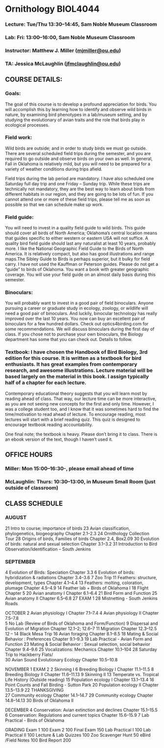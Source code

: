 # Ornithology BIOL4044
### Lecture:  Tue/Thu 13:30–14:45, Sam Noble Museum Classroom
### Lab: Fri: 13:00–16:00, Sam Noble Museum Classroom
### Instructor:  Matthew J. Miller (mjmiller@ou.edu)
### TA:  Jessica McLaughlin (jfmclaughlin@ou.edu)

## COURSE DETAILS:
### Goals: 
The goal of this course is to develop a profound appreciation for birds. You will accomplish this by learning how to identify and observe wild birds in nature, by examining bird phenotypes in a lab/museum setting, and by studying the evolutionary of avian traits and the role that birds play in ecological processes. 

### Field work:  
Wild birds are outside; and in order to study birds we must go outside. There are several scheduled field trips during the semester, and you are required to go outside and observe birds on your own as well.  In general, Fall in Oklahoma is relatively mild, but you will need to be prepared for a variety of weather conditions during trips afield.  

Field trips during the lab period are mandatory. I have also scheduled one Saturday full day trip and one Friday – Sunday trip. While these trips are technically not mandatory, they are the best way to learn about birds from different habitats in our region, and they are going to be lots of fun. If you cannot attend one or more of these field trips, please tell me as soon as possible so that we can schedule make up work.

### Field guide: 
You will need to invest in a quality field guide to wild birds. This guide should cover all birds of North America; Oklahoma’s central location means that guides specific to either western or eastern USA will not suffice. A quality bird field guide should last any naturalist at least 10 years, probably more. I like the National Geographic Field Guide to the Birds of North America. It is relatively compact, but also has good illustrations and range maps.The Sibley Guide to Birds is perhaps superior, but it bulky for field carry. I have not used the Kauffman or Peterson guides.  Please do not get a “guide” to birds of Oklahoma. You want a book with greater geographic coverage. You will use your field guide on an almost daily basis during this semester.

### Binoculars: 
You will probably want to invest in a good pair of field binoculars. Anyone pursuing a career or graduate study in ecology, zoology, or wildlife will need a good pair of binoculars. And luckily, binocular technology has really improved over the last 10 years. You now can buy an excellent pair of binoculars for a few hundred dollars. Check out optics4birding.com for some recommendations. We will discuss binoculars during the first day of class. If you chose not to purchase your own binoculars, the Biology department has some that you can check out. Details to follow.

### Textbook:  I have chosen the Handbook of Bird Biology, 3rd edition for this course. It is written as a textbook for bird enthusiasts. It has great examples from contemporary research, and awesome illustrations. Lecture material will be based largely on the material in this book.  I assign typically half of a chapter for each lecture.

Contemporary educational theory suggests that you will learn most by reading ahead of class. That way, our lecture time can be more interactive, as you are not seeing new concepts for the first and only time. However, I was a college student too, and I know that it was sometimes hard to find the time/motivation to read ahead of lecture. To encourage reading, most lectures will start with a brief reading quiz. This quiz is designed to encourage textbook reading accountability.

One final note; the textbook is heavy. Please don’t bring it to class. There is an ebook version of the text, though I haven’t used it.


## OFFICE HOURS
### Miller:  		Mon 15:00–16:30-, please email ahead of time
### McLaughlin:	Thurs: 10:30–13:00, in Museum Small Room (just outside of classroom)
		

## CLASS SCHEDULE 
### AUGUST
21      Intro to course; importance of birds
23 	Avian classification, phylogenetics, biogeography 			Chapter 2.1–2.3
24	Ornithology Collection Tour
28    	Origins of birds, Families of birds 					Chapter 2.4, Box2.09
30    	Evolution of birds: natural and sexual selection			Chapter 3.1–3.2
31	Introduction to Bird Observation/Identification – South Jenkins

### SEPTEMBER
4      	Evolution of Birds: Speciation						Chapter 3.3
6      	Evolution of birds: hybridization & radiations				Chapter 3.4–3.6
7	Zoo Trip
11    	Feathers: structure, development, types				Chapter 4.1–4.4
13    	Feathers: molting, coloration, plumage				Chapter 4.5–4.9
14	Feather lab + Birds of Oklahoma I
18    	Flight									Chapter 5
20    	Avian anatomy I							Chapter 6.1–6.4
21	Bird Form and Function
25    	Avian anatomy II 							Chapter 6.5–6.8
27    	EXAM 1
28	Mistnetting - South Jenkins Roads

 OCTOBER
2      	Avian physiology I							Chapter 7.1–7.4
4 	Avian physiology II							Chapter 7.5–7.8		
5	No Lab (Review of Birds of Oklahoma and Form/Function)
9      	Dispersal and Evolution of Migration					Chapter 12.1–2; 12.6–7
11 	Migration								Chapter 12.3–12.5
12 – 14 		Black Mesa Trip
16    	Avian foraging 								Chapter 8.1–8.5
18	Mating & Social Behavior	: Preferences					Chapter 9.1–9.3
19 	Lab Practical - Avian Form and Function
23    	Mating & Social Behavior	: Sexual selection, social behavior			Chapter 9.4–9.6
25    	Vocalizations: Mechanics							Chapter 10.1–104
28	Saturday Trip to Hackberry Flats/	
30    	Avian Sound Evolutionary Ecology					Chapter 10.5–10.8

NOVEMBER
1    	EXAM 2
2	Skinning I
6   	Breeding Biology I							Chapter 11.1–11.5
8      	Breeding Biology II							Chapter 11.6–11.13
9	Skinning II
13     	Temperate vs. Tropical Life History					(Outside reading)
15    	Population ecology I							Chapter 13.1–13.4
16	Point Counts and Fall Birding - Sutton Park
20    	Population ecology II							Chapter 13.5–13.9
22    	THANKSGIVING							
27    	Community ecology							Chapter 14.1–14.7
29 	Community ecology							Chapter 14.8–14.13
30	Birds of Oklahoma II

DECEMBER
4	Conservation: Avian extinction and declines				Chapter 15.1–15.5
6        	Conservation: Regulations and current topics				Chapter 15.6–15.9
7	Lab Practical - Birds of Oklahoma

GRADING
Exam 1				100
Exam 2				100
Final Exam 			150
Lab Practical I			100
Lab Practical II			100
Lecture & Lab Quizzes		100
Zoo Scavenger Hunt		   50
eBird /Field Notes		100
Bird Report			200

